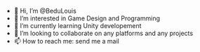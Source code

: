 - 👋 Hi, I’m @BeduLouis
- 👀 I’m interested in Game Design and Programming
- 🌱 I’m currently learning Unity developement
- 💞️ I’m looking to collaborate on any platforms and any projects
- 📫 How to reach me: send me a mail

<!---
BeduLouis/BeduLouis is a ✨ special ✨ repository because its `README.md` (this file) appears on your GitHub profile.
You can click the Preview link to take a look at your changes.
--->
